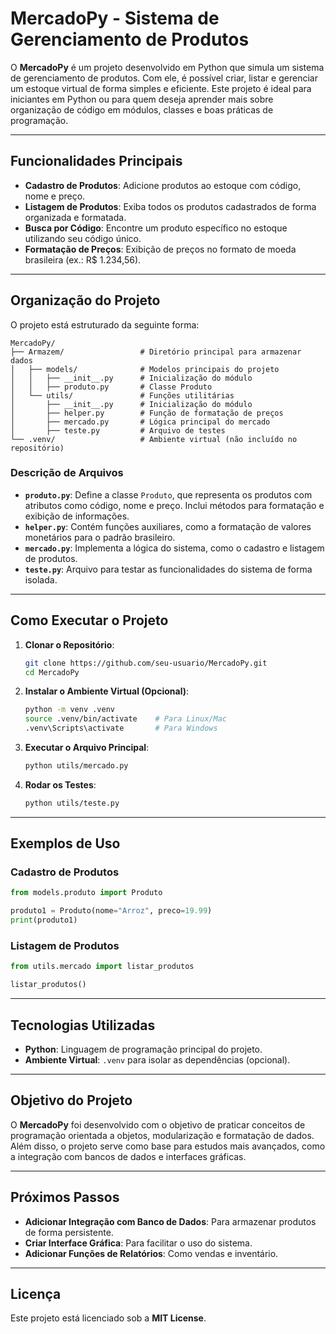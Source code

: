 # MercadoPy - Sistema de Gerenciamento de Produtos

O **MercadoPy** é um projeto desenvolvido em Python que simula um sistema de gerenciamento de produtos. Com ele, é possível criar, listar e gerenciar um estoque virtual de forma simples e eficiente. Este projeto é ideal para iniciantes em Python ou para quem deseja aprender mais sobre organização de código em módulos, classes e boas práticas de programação.

---

## Funcionalidades Principais

- **Cadastro de Produtos**: Adicione produtos ao estoque com código, nome e preço.
- **Listagem de Produtos**: Exiba todos os produtos cadastrados de forma organizada e formatada.
- **Busca por Código**: Encontre um produto específico no estoque utilizando seu código único.
- **Formatação de Preços**: Exibição de preços no formato de moeda brasileira (ex.: R$ 1.234,56).

---

## Organização do Projeto

O projeto está estruturado da seguinte forma:

```
MercadoPy/
├── Armazem/                 # Diretório principal para armazenar dados
│   ├── models/              # Modelos principais do projeto
│   │   ├── __init__.py      # Inicialização do módulo
│   │   ├── produto.py       # Classe Produto
│   └── utils/               # Funções utilitárias
│       ├── __init__.py      # Inicialização do módulo
│       ├── helper.py        # Função de formatação de preços
│       ├── mercado.py       # Lógica principal do mercado
│       ├── teste.py         # Arquivo de testes
└── .venv/                   # Ambiente virtual (não incluído no repositório)
```

### **Descrição de Arquivos**

- **`produto.py`**: Define a classe `Produto`, que representa os produtos com atributos como código, nome e preço. Inclui métodos para formatação e exibição de informações.
- **`helper.py`**: Contém funções auxiliares, como a formatação de valores monetários para o padrão brasileiro.
- **`mercado.py`**: Implementa a lógica do sistema, como o cadastro e listagem de produtos.
- **`teste.py`**: Arquivo para testar as funcionalidades do sistema de forma isolada.

---

## Como Executar o Projeto

1. **Clonar o Repositório**:
   ```bash
   git clone https://github.com/seu-usuario/MercadoPy.git
   cd MercadoPy
   ```

2. **Instalar o Ambiente Virtual (Opcional)**:
   ```bash
   python -m venv .venv
   source .venv/bin/activate    # Para Linux/Mac
   .venv\Scripts\activate       # Para Windows
   ```

3. **Executar o Arquivo Principal**:
   ```bash
   python utils/mercado.py
   ```

4. **Rodar os Testes**:
   ```bash
   python utils/teste.py
   ```

---

## Exemplos de Uso

### Cadastro de Produtos
```python
from models.produto import Produto

produto1 = Produto(nome="Arroz", preco=19.99)
print(produto1)
```

### Listagem de Produtos
```python
from utils.mercado import listar_produtos

listar_produtos()
```

---

## Tecnologias Utilizadas

- **Python**: Linguagem de programação principal do projeto.
- **Ambiente Virtual**: `.venv` para isolar as dependências (opcional).

---

## Objetivo do Projeto

O **MercadoPy** foi desenvolvido com o objetivo de praticar conceitos de programação orientada a objetos, modularização e formatação de dados. Além disso, o projeto serve como base para estudos mais avançados, como a integração com bancos de dados e interfaces gráficas.

---

## Próximos Passos

- **Adicionar Integração com Banco de Dados**: Para armazenar produtos de forma persistente.
- **Criar Interface Gráfica**: Para facilitar o uso do sistema.
- **Adicionar Funções de Relatórios**: Como vendas e inventário.

---

## Licença

Este projeto está licenciado sob a **MIT License**.
